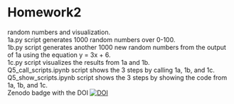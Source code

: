 # Homework2
random numbers and visualization.  
1a.py script generates 1000 random numbers over 0-100.  
1b.py script generates another 1000 new random numbers from the output of 1a using the equation y = 3x + 6.  
1c.py script visualizes the results from 1a and 1b.  
Q5_call_scripts.ipynb script shows the 3 steps by calling 1a, 1b, and 1c.  
Q5_show_scripts.ipynb script shows the 3 steps by showing the code from 1a, 1b, and 1c.  
Zenodo badge with the DOI [![DOI](https://zenodo.org/badge/298488549.svg)](https://zenodo.org/badge/latestdoi/298488549)

